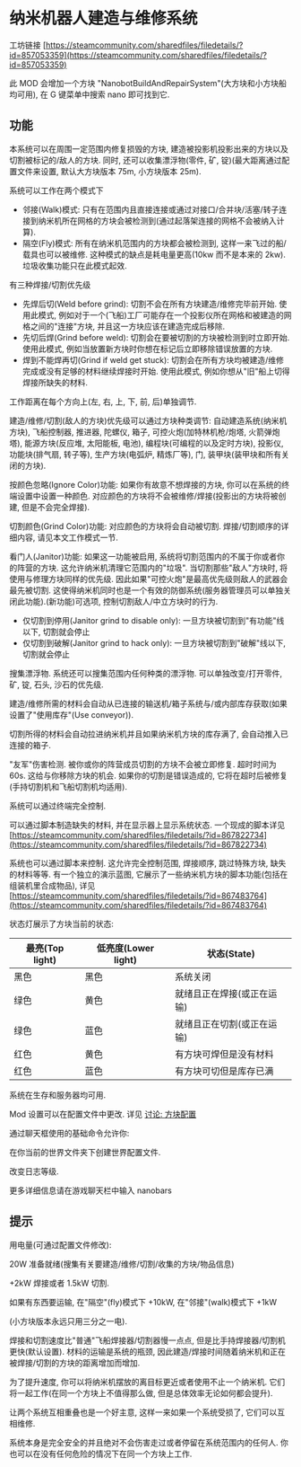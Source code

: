 # 纳米机器人建造与维修系统

工坊链接 [https://steamcommunity.com/sharedfiles/filedetails/?id=857053359](https://steamcommunity.com/sharedfiles/filedetails/?id=857053359)

此 MOD 会增加一个方块 "NanobotBuildAndRepairSystem"(大方块和小方块船均可用), 在 G 键菜单中搜索 nano 即可找到它.

## 功能

本系统可以在周围一定范围内修复损毁的方块, 建造被投影机投影出来的方块以及切割被标记的/敌人的方块. 同时, 还可以收集漂浮物(零件, 矿, 锭)(最大距离通过配置文件来设置, 默认大方块版本 75m, 小方块版本 25m).

系统可以工作在两个模式下

* 邻接(Walk)模式: 只有在范围内且直接连接或通过对接口/合并块/活塞/转子连接到纳米机所在网格的方块会被检测到(通过起落架连接的网格不会被纳入计算).
* 隔空(Fly)模式: 所有在纳米机范围内的方块都会被检测到, 这样一来飞过的船/载具也可以被维修. 这种模式的缺点是耗电量更高(10kw 而不是本来的 2kw). 垃圾收集功能只在此模式起效.

有三种焊接/切割优先级

* 先焊后切(Weld before grind): 切割不会在所有方块建造/维修完毕前开始. 使用此模式, 例如对于一个(飞船)工厂可能存在一个投影仪所在网格和被建造的网格之间的"连接"方块, 并且这一方块应该在建造完成后移除.
* 先切后焊(Grind before weld): 切割会在要被切割的方块被检测到时立即开始. 使用此模式, 例如当放置新方块时你想在标记后立即移除错误放置的方块.
* 焊到不能焊再切(Grind if weld get stuck): 切割会在所有方块均被建造/维修完成或没有足够的材料继续焊接时开始. 使用此模式, 例如你想从"旧"船上切得焊接所缺失的材料.

工作距离在每个方向上(左, 右, 上, 下, 前, 后)单独调节.

建造/维修/切割(敌人的方块)优先级可以通过方块种类调节: 自动建造系统(纳米机方块), 飞船控制器, 推进器, 陀螺仪, 箱子, 可控火炮(加特林机枪/炮塔, 火箭弹炮塔), 能源方块(反应堆, 太阳能板, 电池), 编程块(可编程的以及定时方块), 投影仪, 功能块(排气扇, 转子等), 生产方块(电弧炉, 精炼厂等), 门, 装甲块(装甲块和所有关闭的方块).

按颜色忽略(Ignore Color)功能: 如果你有故意不想焊接的方块, 你可以在系统的终端设置中设置一种颜色. 对应颜色的方块将不会被维修/焊接(投影出的方块将被创建, 但是不会完全焊接).

切割颜色(Grind Color)功能: 对应颜色的方块将会自动被切割. 焊接/切割顺序的详细内容, 请见本文工作模式一节.

看门人(Janitor)功能: 如果这一功能被启用, 系统将切割范围内的不属于你或者你的阵营的方块. 这允许纳米机清理它范围内的"垃圾". 当切割那些"敌人"方块时, 将使用与修理方块同样的优先级. 因此如果"可控火炮"是最高优先级则敌人的武器会最先被切割. 这使得纳米机同时也是一个有效的防御系统(服务器管理员可以单独关闭此功能).(新功能)可选项, 控制切割敌人/中立方块时的行为.

* 仅切割到停用(Janitor grind to disable only): 一旦方块被切割到"有功能"线以下, 切割就会停止
* 仅切割到破解(Janitor grind to hack only): 一旦方块被切割到"破解"线以下, 切割就会停止

搜集漂浮物. 系统还可以搜集范围内任何种类的漂浮物. 可以单独改变/打开零件, 矿, 锭, 石头, 沙石的优先级.

建造/维修所需的材料会自动从已连接的输送机/箱子系统与/或内部库存获取(如果设置了"使用库存"(Use conveyor)).

切割所得的材料会自动拉进纳米机并且如果纳米机方块的库存满了, 会自动推入已连接的箱子.

"友军"伤害检测. 被你或你的阵营成员切割的方块不会被立即修复. 超时时间为 60s. 这给与你移除方块的机会. 如果你的切割是错误造成的, 它将在超时后被修复(手持切割机和飞船切割机均适用).

系统可以通过终端完全控制.

可以通过脚本制造缺失的材料, 并在显示器上显示系统状态. 一个现成的脚本详见 [https://steamcommunity.com/sharedfiles/filedetails/?id=867822734](https://steamcommunity.com/sharedfiles/filedetails/?id=867822734)

系统也可以通过脚本来控制. 这允许完全控制范围, 焊接顺序, 跳过特殊方块, 缺失的材料等等. 有一个独立的演示蓝图, 它展示了一些纳米机方块的脚本功能(包括在组装机里合成物品), 详见 [https://steamcommunity.com/sharedfiles/filedetails/?id=867483764](https://steamcommunity.com/sharedfiles/filedetails/?id=867483764)

状态灯展示了方块当前的状态:

| 最亮(Top light) | 低亮度(Lower light) | 状态(State)      |
| ------------- | ---------------- | -------------- |
| 黑色            | 黑色               | 系统关闭           |
| 绿色            | 黄色               | 就绪且正在焊接(或正在运输) |
| 绿色            | 蓝色               | 就绪且正在切割(或正在运输) |
| 红色            | 黄色               | 有方块可焊但是没有材料    |
| 红色            | 蓝色               | 有方块可切但是库存已满    |

系统在生存和服务器均可用.

Mod 设置可以在配置文件中更改. 详见 [讨论: 方块配置](https://steamcommunity.com/workshop/filedetails/discussion/857053359/1480982338959770150)

通过聊天框使用的基础命令允许你:

在你当前的世界文件夹下创建世界配置文件.

改变日志等级.

更多详细信息请在游戏聊天栏中输入 nanobars

## 提示

用电量(可通过配置文件修改):

20W 准备就绪(搜集有关要建造/维修/切割/收集的方块/物品信息)

\+2kW 焊接或者 1.5kW 切割.

如果有东西要运输, 在"隔空"(fly)模式下 +10kW, 在"邻接"(walk)模式下 +1kW

(小方块版本永远只用三分之一电).

焊接和切割速度比"普通"飞船焊接器/切割器慢一点点, 但是比手持焊接器/切割机更快(默认设置). 材料的运输是系统的瓶颈, 因此建造/焊接时间随着纳米机和正在被焊接/切割的方块的距离增加而增加.

为了提升速度, 你可以将纳米机摆放的离目标更近或者使用不止一个纳米机. 它们将一起工作(在同一个方块上不值得那么做, 但是总体效率无论如何都会提升).

让两个系统互相重叠也是一个好主意, 这样一来如果一个系统受损了, 它们可以互相维修.

系统本身是完全安全的并且绝对不会伤害走过或者停留在系统范围内的任何人. 你也可以在没有任何危险的情况下在同一个方块上工作.
